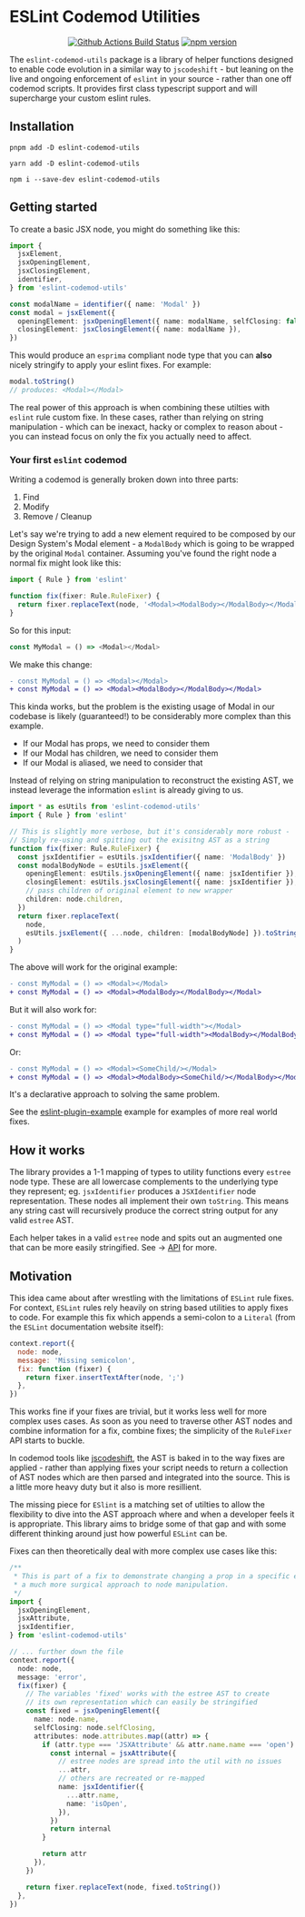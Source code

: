 # ESLint Codemod Utilities

<p align="center">
  <a href="https://github.com/DarkPurple141/eslint-codemod-utils/actions/workflows/build-test.yml">
    <img alt="Github Actions Build Status" src="https://img.shields.io/github/workflow/status/DarkPurple141/eslint-codemod-utils/CI%20Build%20&%20Testing?style=flat-square"></a>
  <a href="https://www.npmjs.com/package/eslint-codemod-utils">
    <img alt="npm version" src="https://img.shields.io/npm/v/eslint-codemod-utils?style=flat-square"></a>
</p>

The `eslint-codemod-utils` package is a library of helper functions designed to enable code evolution in a similar way to `jscodeshift` - but leaning on the live and ongoing enforcement of `eslint` in your source - rather than one off codemod scripts. It provides first class typescript support and will supercharge your custom eslint rules.

## Installation

```
pnpm add -D eslint-codemod-utils
```

```
yarn add -D eslint-codemod-utils
```

```
npm i --save-dev eslint-codemod-utils
```

## Getting started

To create a basic JSX node, you might do something like this:

```ts
import {
  jsxElement,
  jsxOpeningElement,
  jsxClosingElement,
  identifier,
} from 'eslint-codemod-utils'

const modalName = identifier({ name: 'Modal' })
const modal = jsxElement({
  openingElement: jsxOpeningElement({ name: modalName, selfClosing: false }),
  closingElement: jsxClosingElement({ name: modalName }),
})
```

This would produce an `esprima` compliant node type that you can **also** nicely stringify to apply your eslint
fixes. For example:

```ts
modal.toString()
// produces: <Modal></Modal>
```

The real power of this approach is when combining these utilties with `eslint` rule custom fixe. In these cases, rather than
relying on string manipulation - which can be inexact, hacky or complex to reason about - you can instead focus on only the fix you actually need to affect.

### Your first `eslint` codemod

Writing a codemod is generally broken down into three parts:

1. Find
2. Modify
3. Remove / Cleanup

Let's say we're trying to add a new element required to be composed by our Design System's Modal element - a `ModalBody` which is going to
be wrapped by the original `Modal` container. Assuming you've found the right node a normal fix might look like this:

```ts
import { Rule } from 'eslint'

function fix(fixer: Rule.RuleFixer) {
  return fixer.replaceText(node, '<Modal><ModalBody></ModalBody></Modal>')
}
```

So for this input:

```ts
const MyModal = () => <Modal></Modal>
```

We make this change:

```diff
- const MyModal = () => <Modal></Modal>
+ const MyModal = () => <Modal><ModalBody></ModalBody></Modal>
```

This kinda works, but the problem is the existing usage of Modal in our codebase is likely (guaranteed!) to be considerably more complex than
this example.

- If our Modal has props, we need to consider them
- If our Modal has children, we need to consider them
- If our Modal is aliased, we need to consider that

Instead of relying on string manipulation to reconstruct the existing AST, we instead leverage the information `eslint` is already giving to us.

```ts
import * as esUtils from 'eslint-codemod-utils'
import { Rule } from 'eslint'

// This is slightly more verbose, but it's considerably more robust -
// Simply re-using and spitting out the exisitng AST as a string
function fix(fixer: Rule.RuleFixer) {
  const jsxIdentifier = esUtils.jsxIdentifier({ name: 'ModalBody' })
  const modalBodyNode = esUtils.jsxElement({
    openingElement: esUtils.jsxOpeningElement({ name: jsxIdentifier }),
    closingElement: esUtils.jsxClosingElement({ name: jsxIdentifier }),
    // pass children of original element to new wrapper
    children: node.children,
  })
  return fixer.replaceText(
    node,
    esUtils.jsxElement({ ...node, children: [modalBodyNode] }).toString()
  )
}
```

The above will work for the original example:

```diff
- const MyModal = () => <Modal></Modal>
+ const MyModal = () => <Modal><ModalBody></ModalBody></Modal>
```

But it will also work for:

```diff
- const MyModal = () => <Modal type="full-width"></Modal>
+ const MyModal = () => <Modal type="full-width"><ModalBody></ModalBody></Modal>
```

Or:

```diff
- const MyModal = () => <Modal><SomeChild/></Modal>
+ const MyModal = () => <Modal><ModalBody><SomeChild/></ModalBody></Modal>
```

It's a declarative approach to solving the same problem.

See the [eslint-plugin-example](packages/eslint-plugin-example) example for examples of more real world fixes.

## How it works

The library provides a 1-1 mapping of types to utility functions every `estree` node type. These are all lowercase complements to the underlying type they represent;
eg. `jsxIdentifier` produces a `JSXIdentifier` node representation. These nodes all implement their own `toString`. This means any string cast will recursively produce the correct string output for any valid `estree` AST.

Each helper takes in a valid `estree` node and spits out an augmented one that can be more easily stringified. See -> [API](API.md) for more.

## Motivation

This idea came about after wrestling with the limitations of `ESLint` rule fixes. For context, `ESLint` rules rely heavily on string based utilities to apply
fixes to code. For example this fix which appends a semi-colon to a `Literal` (from the `ESLint` documentation website itself):

```js
context.report({
  node: node,
  message: 'Missing semicolon',
  fix: function (fixer) {
    return fixer.insertTextAfter(node, ';')
  },
})
```

This works fine if your fixes are trivial, but it works less well for more complex uses cases. As soon as you need to traverse other AST nodes and combine information for a fix, combine fixes; the simplicity of the `RuleFixer` API starts to buckle.

In codemod tools like [jscodeshift](https://github.com/facebook/jscodeshift), the AST is baked in to the way fixes are applied - rather than applying fixes your script needs to return a collection of AST nodes which are then parsed and integrated into the source. This is a little more heavy duty but it also is more resillient.

The missing piece for `ESlint` is a matching set of utilties to allow the flexibility to dive into the AST approach where and when a developer feels it is appropriate.
This library aims to bridge some of that gap and with some different thinking around just how powerful `ESLint` can be.

Fixes can then theoretically deal with more complex use cases like this:

```ts
/**
 * This is part of a fix to demonstrate changing a prop in a specific element with
 * a much more surgical approach to node manipulation.
 */
import {
  jsxOpeningElement,
  jsxAttribute,
  jsxIdentifier,
} from 'eslint-codemod-utils'

// ... further down the file
context.report({
  node: node,
  message: 'error',
  fix(fixer) {
    // The variables 'fixed' works with the estree AST to create
    // its own representation which can easily be stringified
    const fixed = jsxOpeningElement({
      name: node.name,
      selfClosing: node.selfClosing,
      attributes: node.attributes.map((attr) => {
        if (attr.type === 'JSXAttribute' && attr.name.name === 'open') {
          const internal = jsxAttribute({
            // estree nodes are spread into the util with no issues
            ...attr,
            // others are recreated or re-mapped
            name: jsxIdentifier({
              ...attr.name,
              name: 'isOpen',
            }),
          })
          return internal
        }

        return attr
      }),
    })

    return fixer.replaceText(node, fixed.toString())
  },
})
```
